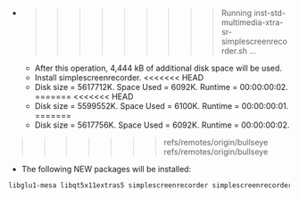 * >>>>>>>>> Running inst-std-multimedia-xtra-sr-simplescreenrecorder.sh ...
  * After this operation, 4,444 kB of additional disk space will be used.
  * Install simplescreenrecorder.
<<<<<<< HEAD
  * Disk size = 5617712K. Space Used = 6092K. Runtime = 00:00:00:02.
=======
<<<<<<< HEAD
  * Disk size = 5599552K. Space Used = 6100K. Runtime = 00:00:00:01.
=======
  * Disk size = 5617756K. Space Used = 6092K. Runtime = 00:00:00:02.
>>>>>>> refs/remotes/origin/bullseye
>>>>>>> refs/remotes/origin/bullseye
  * The following NEW packages will be installed:
  ```bash
libglu1-mesa libqt5x11extras5 simplescreenrecorder simplescreenrecorder-lib
  ```
